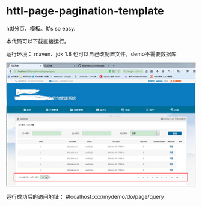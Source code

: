 # httl-page-pagination-template
httl分页、模板。It's so easy.

本代码可以下载直接运行。


运行环境：  maven、jdk 1.8  也可以自己改配置文件，demo不需要数据库
         
![分页展示](images/分页展示.png)

运行成功后的访问地址： 
#localhost:xxx/mydemo/do/page/query

